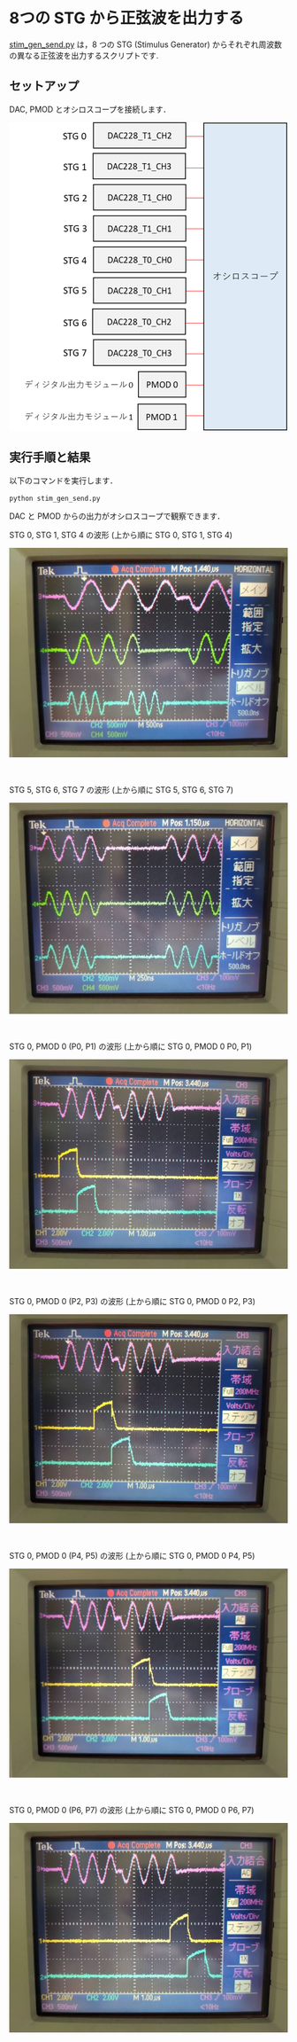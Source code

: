 # 8つの STG から正弦波を出力する

[stim_gen_send.py](./stim_gen_send.py) は，8 つの STG (Stimulus Generator) からそれぞれ周波数の異なる正弦波を出力するスクリプトです.

## セットアップ

DAC, PMOD とオシロスコープを接続します．

![セットアップ](../../docs/stg/images/stg_x8_send_setup.png)

## 実行手順と結果

以下のコマンドを実行します．

```
python stim_gen_send.py
```

DAC と PMOD からの出力がオシロスコープで観察できます．


STG 0, STG 1, STG 4 の波形  (上から順に STG 0, STG 1, STG 4)

![STG 0, STG 1, STG 4 の波形](images/stg_0_1_4.jpg)

<br>

STG 5, STG 6, STG 7 の波形  (上から順に STG 5, STG 6, STG 7)

![STG 5, STG 6, STG 7 の波形](images/stg_5_6_7.jpg)

<br>

STG 0, PMOD 0 (P0, P1) の波形   (上から順に STG 0, PMOD 0 P0, P1)

![STG 0, PMOD 0 (P0, P1) の波形](images/stg_0_pmod_0_p0_p1.jpg)

<br>

STG 0, PMOD 0 (P2, P3) の波形   (上から順に STG 0, PMOD 0 P2, P3)

![STG 0, PMOD 0 (P2, P3) の波形](images/stg_0_pmod_0_p2_p3.jpg)

<br>

STG 0, PMOD 0 (P4, P5) の波形   (上から順に STG 0, PMOD 0 P4, P5)

![STG 0, PMOD 0 (P4, P5) の波形](images/stg_0_pmod_0_p4_p5.jpg)

<br>

STG 0, PMOD 0 (P6, P7) の波形   (上から順に STG 0, PMOD 0 P6, P7)

![STG 0, PMOD 0 (P6, P7) の波形](images/stg_0_pmod_0_p6_p7.jpg)
